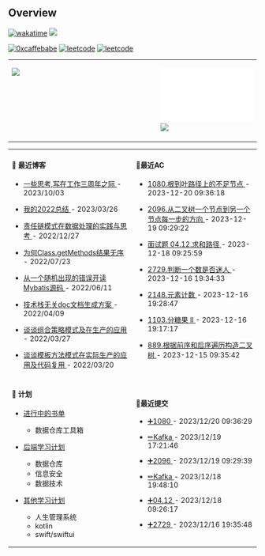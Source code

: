 
## Overview

[![wakatime](https://wakatime.com/badge/user/78591c59-95d5-4479-b2fc-988c35f31d59.svg)](https://wakatime.com/@78591c59-95d5-4479-b2fc-988c35f31d59) ![](https://gpvc.arturio.dev/0xcaffebabe)

[![0xcaffebabe](https://img.shields.io/static/v1?label=LeetCode%200xcaffebabe&message=4861&color=success)](https://leetcode.cn/u/0xcaffebabe/) [![leetcode](https://img.shields.io/static/v1?label=Solved&message=1054%20/%203611&color=success)](https://leetcode.cn/u/0xcaffebabe/) [![leetcode](https://img.shields.io/static/v1?label=Accepted&message=84.62%&color=success)](https://leetcode.cn/u/0xcaffebabe/)

<table border="0">
  <tr border="0">

  <td valign="top" width="60%">

  ![](https://github-readme-stats.vercel.app/api/wakatime?username=0xcaffebabe&layout=compact&langs_count=12&theme=dark&range=all_time)

  </td>

  <td valign="top" width="40%">

  ![](https://raw.githubusercontent.com/0xcaffebabe/github-stats/master/generated/overview.svg)
  ![](https://github-profile-summary-cards.vercel.app/api/cards/productive-time?username=0xcaffebabe&theme=github_dark&utcOffset=8)

  </td>
  </tr>

</table>

<table>

<tr>
<td valign="top" width="50%">

#### 📖 最近博客


* <a href="https://0xcaffebabe.github.io/%E4%BA%BA%E7%94%9F/2023/10/03/%E4%B8%80%E4%BA%9B%E6%80%9D%E8%80%83,%E5%86%99%E5%9C%A8%E5%B7%A5%E4%BD%9C%E4%B8%89%E5%91%A8%E5%B9%B4%E4%B9%8B%E9%99%85.html" target="_blank"> 一些思考,写在工作三周年之际 </a> - 2023/10/03 

    
* <a href="https://0xcaffebabe.github.io/%E4%BA%BA%E7%94%9F/2023/03/26/%E6%88%91%E7%9A%842022%E6%80%BB%E7%BB%93.html" target="_blank"> 我的2022总结 </a> - 2023/03/26 

    
* <a href="https://0xcaffebabe.github.io/%E8%AE%BE%E8%AE%A1%E6%A8%A1%E5%BC%8F/2022/12/27/%E8%B4%A3%E4%BB%BB%E9%93%BE%E6%A8%A1%E5%BC%8F%E5%9C%A8%E6%95%B0%E6%8D%AE%E5%A4%84%E7%90%86%E7%9A%84%E5%AE%9E%E8%B7%B5%E4%B8%8E%E6%80%9D%E8%80%83.html" target="_blank"> 责任链模式在数据处理的实践与思考 </a> - 2022/12/27 

    
* <a href="https://0xcaffebabe.github.io/jvm/2022/07/23/%E4%B8%BA%E4%BD%95Class.getMethods%E7%BB%93%E6%9E%9C%E6%97%A0%E5%BA%8F.html" target="_blank"> 为何Class.getMethods结果无序 </a> - 2022/07/23 

    
* <a href="https://0xcaffebabe.github.io/java/2022/06/11/%E4%BB%8E%E4%B8%80%E4%B8%AA%E9%9A%8F%E6%9C%BA%E5%87%BA%E7%8E%B0%E7%9A%84%E9%94%99%E8%AF%AF%E5%BC%80%E8%AF%BBMybatis%E6%BA%90%E7%A0%81.html" target="_blank"> 从一个随机出现的错误开读Mybatis源码 </a> - 2022/06/11 

    
* <a href="https://0xcaffebabe.github.io/%E6%97%A5%E5%B8%B8/2022/04/09/%E6%8A%80%E6%9C%AF%E6%A0%88%E6%97%A0%E5%85%B3doc%E6%96%87%E6%A1%A3%E7%94%9F%E6%88%90%E6%96%B9%E6%A1%88.html" target="_blank"> 技术栈无关doc文档生成方案 </a> - 2022/04/09 

    
* <a href="https://0xcaffebabe.github.io/%E8%AE%BE%E8%AE%A1%E6%A8%A1%E5%BC%8F/2022/03/27/%E8%B0%88%E8%B0%88%E7%BB%84%E5%90%88%E7%AD%96%E7%95%A5%E6%A8%A1%E5%BC%8F%E5%8F%8A%E5%9C%A8%E7%94%9F%E4%BA%A7%E7%9A%84%E5%BA%94%E7%94%A8.html" target="_blank"> 谈谈组合策略模式及在生产的应用 </a> - 2022/03/27 

    
* <a href="https://0xcaffebabe.github.io/%E8%AE%BE%E8%AE%A1%E6%A8%A1%E5%BC%8F/2022/03/20/%E8%B0%88%E8%B0%88%E6%A8%A1%E6%9D%BF%E6%96%B9%E6%B3%95%E6%A8%A1%E5%BC%8F%E5%9C%A8%E5%AE%9E%E9%99%85%E7%94%9F%E4%BA%A7%E7%9A%84%E5%BA%94%E7%94%A8%E5%8F%8A%E4%BB%A3%E7%A0%81%E5%A4%8D%E7%94%A8.html" target="_blank"> 谈谈模板方法模式在实际生产的应用及代码复用 </a> - 2022/03/20 

        

</td>

<td valign="top" width="50%">

#### 🔋最近AC


  * <a href="https://leetcode.cn/submissions/detail/490033110" target="_blank"> 1080.根到叶路径上的不足节点 </a> - 2023-12-20 09:36:18 

    
  * <a href="https://leetcode.cn/submissions/detail/489786953" target="_blank"> 2096.从二叉树一个节点到另一个节点每一步的方向 </a> - 2023-12-19 09:29:22 

    
  * <a href="https://leetcode.cn/submissions/detail/489546789" target="_blank"> 面试题 04.12.求和路径 </a> - 2023-12-18 09:25:59 

    
  * <a href="https://leetcode.cn/submissions/detail/489284821" target="_blank"> 2729.判断一个数是否迷人 </a> - 2023-12-16 19:34:33 

    
  * <a href="https://leetcode.cn/submissions/detail/489284029" target="_blank"> 2148.元素计数 </a> - 2023-12-16 19:28:47 

    
  * <a href="https://leetcode.cn/submissions/detail/489282564" target="_blank"> 1103.分糖果 II </a> - 2023-12-16 19:17:17 

    
  * <a href="https://leetcode.cn/submissions/detail/489015085" target="_blank"> 889.根据前序和后序遍历构造二叉树 </a> - 2023-12-15 09:35:42 

    

</td>

</tr>

<tr>

<td valign="top" width="50%">

#### 📝 计划

- [进行中的书单](https://github.com/users/0xcaffebabe/projects/4)
  - 数据仓库工具箱


- [后端学习计划](https://github.com/users/0xcaffebabe/projects/1)
  - 数据仓库
  - 信息安全
  - 数据技术


- [其他学习计划](https://github.com/users/0xcaffebabe/projects/3)
  - 人生管理系统
  - kotlin
  - swift/swiftui


<td>

#### 🌴最近提交


  * <a href="https://github.com/0xcaffebabe/leetcode/commit/17069d3e7557a7362376e8bceb40c947f484ad9c" target="_blank"> ➕1080 </a> - 2023/12/20 09:36:29 

    
  * <a href="https://github.com/0xcaffebabe/note/commit/57c2cd67f589bcd6121be19f2457329ebcdf5071" target="_blank"> ✏Kafka </a> - 2023/12/19 17:21:46 

    
  * <a href="https://github.com/0xcaffebabe/leetcode/commit/810a9749187e90b80a44164872f0a96e9f0a7d75" target="_blank"> ➕2096 </a> - 2023/12/19 09:29:39 

    
  * <a href="https://github.com/0xcaffebabe/note/commit/b1d6a55d3a19d60a3cc0c26e20e4cc05838963cd" target="_blank"> ✏Kafka </a> - 2023/12/18 19:48:10 

    
  * <a href="https://github.com/0xcaffebabe/leetcode/commit/c8be8aa1c81e2cf2b870ecdf2b9d18e3166e801d" target="_blank"> ➕04.12 </a> - 2023/12/18 09:26:17 

    
  * <a href="https://github.com/0xcaffebabe/leetcode/commit/a9310df54922d49a081317a192445b1173c657a2" target="_blank"> ➕2729 </a> - 2023/12/16 19:35:48 

    

</td>

</tr>

</table>

